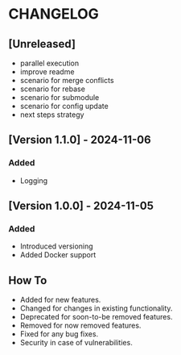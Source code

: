 # CHANGELOG

## [Unreleased]
- parallel execution
- improve readme
- scenario for merge conflicts
- scenario for rebase
- scenario for submodule
- scenario for config update
- next steps strategy

## [Version 1.1.0] - 2024-11-06
### Added
- Logging

## [Version 1.0.0] - 2024-11-05
### Added
- Introduced versioning
- Added Docker support

## How To
- Added for new features.
- Changed for changes in existing functionality.
- Deprecated for soon-to-be removed features.
- Removed for now removed features.
- Fixed for any bug fixes.
- Security in case of vulnerabilities.
